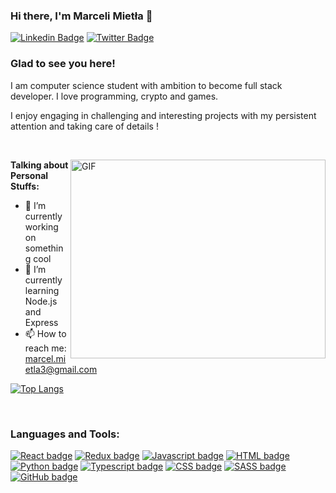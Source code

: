 ### Hi there, I'm Marceli Mietła 👋

[![Linkedin Badge](https://img.shields.io/badge/-LinkedIn-0e76a8?style=flat-square&logo=Linkedin&logoColor=white)](https://www.linkedin.com/in/marceli-miet%C5%82a-209a411b8/)
[![Twitter Badge](https://img.shields.io/badge/-Twitter-00acee?style=flat-square&logo=Twitter&logoColor=white)](https://twitter.com/Carexo_03)



### Glad to see you here! &nbsp;

I am computer science student with ambition to become full stack developer. I love programming, crypto and games.

I enjoy engaging in challenging and interesting projects with my persistent attention and taking care of details !

&nbsp;

<img align="right" alt="GIF" src="https://i.pinimg.com/originals/e4/26/70/e426702edf874b181aced1e2fa5c6cde.gif" width="408" height="318" />

**Talking about Personal Stuffs:**

- 🔭 I’m currently working on something cool
- 🌱 I’m currently learning Node.js and Express
- 📫 How to reach me: marcel.mietla3@gmail.com

[![Top Langs](https://github-readme-stats.vercel.app/api/top-langs/?username=Carexo&layout=compact)](https://github.com/anuraghazra/github-readme-stats)

&nbsp;

### Languages and Tools:

[![React badge](https://img.shields.io/badge/React-20232A?style=for-the-badge&logo=react&logoColor=61DAFB)](https://reactjs.org/)
[![Redux badge](https://img.shields.io/badge/Redux-593D88?style=for-the-badge&logo=redux&logoColor=white)](https://redux.js.org/)
[![Javascript badge](https://img.shields.io/badge/JavaScript-F7DF1E?style=for-the-badge&logo=javascript&logoColor=black)](https://developer.mozilla.org/en-US/docs/Web/JavaScript)
[![HTML badge](https://img.shields.io/badge/HTML-239120?style=for-the-badge&logo=html5&logoColor=white)](https://developer.mozilla.org/en-US/docs/Web/HTML)
[![Python badge](https://img.shields.io/badge/Python-3776AB?style=for-the-badge&logo=python&logoColor=white)](https://www.python.org/)
[![Typescript badge](https://img.shields.io/badge/TypeScript-007ACC?style=for-the-badge&logo=typescript&logoColor=white)](https://www.typescriptlang.org/)
[![CSS badge](https://img.shields.io/badge/CSS-239120?&style=for-the-badge&logo=css3&logoColor=white)](https://developer.mozilla.org/en-US/docs/Web/CSS)
[![SASS badge](https://img.shields.io/badge/Sass-CC6699?style=for-the-badge&logo=sass&logoColor=white)](https://sass-lang.com/)
[![GitHub badge](https://img.shields.io/badge/GitHub-100000?style=for-the-badge&logo=github&logoColor=white)](https://github.com/)
